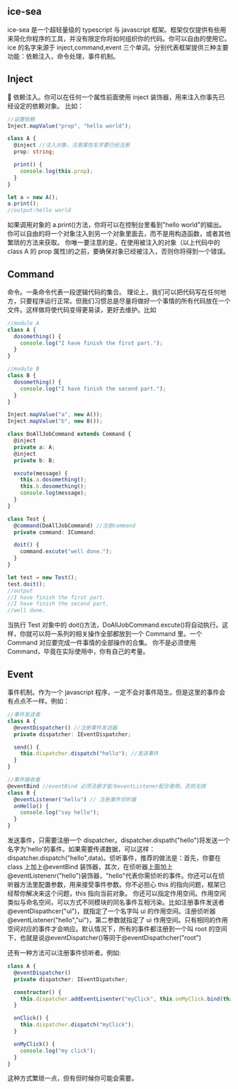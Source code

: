 ## ice-sea

ice-sea 是一个超轻量级的 typescript 与 javascript 框架。框架仅仅提供有些用来简化你程序的工具，并没有限定你将如何组织你的代码。你可以自由的使用它。
ice 的名字来源于 inject,command,event 三个单词。分别代表框架提供三种主要功能：依赖注入，命令处理，事件机制。

## Inject

 依赖注入。你可以在任何一个属性前面使用 inject 装饰器，用来注入你事先已经设定的依赖对象。
比如：

```typescript
//设置依赖
Inject.mapValue("prop", "hello world");

class A {
  @inject //注入对象，注意属性名字要已经注册
  prop: string;

  print() {
    console.log(this.prop);
  }
}

let a = new A();
a.print();
//output:hello world
```

如果调用对象的 a.print()方法，你将可以在控制台里看到"hello world"的输出。你可以自由的将一个对象注入到另一个对象里面去，而不是用构造函数，或者其他繁琐的方法来获取。
你唯一要注意的是，在使用被注入的对象（以上代码中的 class A 的 prop 属性)的之前，要确保对象已经被注入，否则你将得到一个错误。

## Command

命令。一条命令代表一段逻辑代码的集合。
理论上，我们可以把代码写在任何地方，只要程序运行正常。但我们习惯总是尽量将做好一个事情的所有代码放在一个文件。这样做将使代码变得更易读，更好去维护。比如

```typescript
//module A
class A {
  dosomething() {
    console.log("I have finish the first part.");
  }
}

//module B
class B {
  dosomething() {
    console.log("I have finish the second part.");
  }
}

Inject.mapValue("a", new A());
Inject.mapValue("b", new B());

class DoAllJobCommand extends Command {
  @inject
  private a: A;
  @inject
  private b: B;

  excute(message) {
    this.a.dosomething();
    this.b.dosomething();
    console.log(message);
  }
}

class Test {
  @command(DoAllJobCommand) //注册command
  private command: ICommand;

  doit() {
    command.excute("well done.");
  }
}

let test = new Test();
test.doit();
//output
//I have finish the first part.
//I have finish the second part.
//well done.
```

当执行 Test 对象中的 doit()方法，DoAllJobCommand.excute()将自动执行。这样，你就可以将一系列的相关操作全部都放到一个 Command 里。一个 Command 对应要完成一件事情的全部操作的合集。
你不是必须使用 Command，毕竟在实际使用中，你有自己的考量。

## Event

事件机制。作为一个 javascript 程序，一定不会对事件陌生。但是这里的事件会有点点不一样。例如：

```typescript
//事件发送者
class A {
  @eventDispatcher() //注册事件发送器
  private dispatcher: IEventDispatcher;

  send() {
    this.dispatcher.dispatch("hello"); //发送事件
  }
}

//事件接收者
@eventBind //eventBind 必须注册才能与eventListener配合使用。否则无效
class B {
  @eventListener("hello") // 注册事件侦听器
  onHello() {
    console.log("say hello");
  }
}
```

发送事件，只需要注册一个 dispatcher。dispatcher.dispath("hello")将发送一个名字为'hello'的事件。如果需要传递数据，可以这样：dispatcher.dispatch("hello",data)。侦听事件，推荐的做法是：首先，你要在 class 上加上@eventBind 装饰器，其次，在侦听器上面加上@eventListenenr("hello")装饰器，"hello"代表你需侦听的事件。你还可以在侦听器方法里配置参数，用来接受事件参数。你不必担心 this 的指向问题，框架已经帮你解决来这个问题，this 指向当前对象。
你还可以指定作用空间。作用空间类似与命名空间，可以方式不同模块的同名事件互相污染。比如注册事件发送者 @eventDispathcer("ui")，就指定了一个名字叫 ui 的作用空间。注册侦听器 @eventListener("hello","ui")，第二参数就指定了 ui 作用空间。只有相同的作用空间对应的事件才会响应。默认情况下，所有的事件都注册到一个叫 root 的空间下，也就是说@eventDispatcher()等同于@eventDispathcher("root")

还有一种方法可以注册事件侦听者。例如:

```typescript
class A {
  @eventDispatcher()
  private dispatcher: IEventDipatcher;

  constructor() {
    this.dispatcher.addEventLisenter("myClick", this.onMyClick.bind(this));
  }

  onClick() {
    this.dispatcher.dispatch("myClick");
  }

  onMyClick() {
    console.log("my click");
  }
}
```

这种方式繁琐一点，但有但时候你可能会需要。
